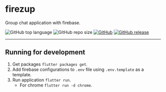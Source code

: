 # firezup

Group chat application with firebase.

![GitHub top language](https://img.shields.io/github/languages/top/cccaaannn/firezup?color=blue) ![GitHub repo size](https://img.shields.io/github/repo-size/cccaaannn/firezup?color=orange) [![GitHub](https://img.shields.io/github/license/cccaaannn/firezup?color=green)](https://github.com/cccaaannn/firezup/blob/master/LICENSE) [![GitHub release](https://img.shields.io/github/v/release/cccaaannn/firezup?color=blueviolet)](https://github.com/cccaaannn/firezup/releases)

---

## Running for development
1. Get packages `flutter packages get`.
2. Add firebase configurations to `.env` file using `.env.template` as a template. 
3. Run application `flutter run`.
    - For chrome `flutter run -d chrome`.
